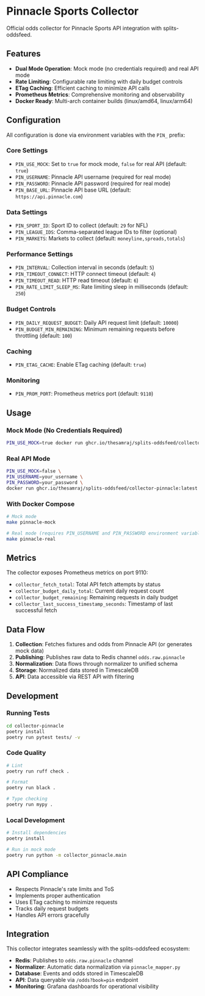 # Pinnacle Sports Collector

Official odds collector for Pinnacle Sports API integration with splits-oddsfeed.

## Features

- **Dual Mode Operation**: Mock mode (no credentials required) and real API mode
- **Rate Limiting**: Configurable rate limiting with daily budget controls
- **ETag Caching**: Efficient caching to minimize API calls
- **Prometheus Metrics**: Comprehensive monitoring and observability
- **Docker Ready**: Multi-arch container builds (linux/amd64, linux/arm64)

## Configuration

All configuration is done via environment variables with the `PIN_` prefix:

### Core Settings
- `PIN_USE_MOCK`: Set to `true` for mock mode, `false` for real API (default: `true`)
- `PIN_USERNAME`: Pinnacle API username (required for real mode)
- `PIN_PASSWORD`: Pinnacle API password (required for real mode)
- `PIN_BASE_URL`: Pinnacle API base URL (default: `https://api.pinnacle.com`)

### Data Settings
- `PIN_SPORT_ID`: Sport ID to collect (default: `29` for NFL)
- `PIN_LEAGUE_IDS`: Comma-separated league IDs to filter (optional)
- `PIN_MARKETS`: Markets to collect (default: `moneyline,spreads,totals`)

### Performance Settings
- `PIN_INTERVAL`: Collection interval in seconds (default: `5`)
- `PIN_TIMEOUT_CONNECT`: HTTP connect timeout (default: `4`)
- `PIN_TIMEOUT_READ`: HTTP read timeout (default: `6`)
- `PIN_RATE_LIMIT_SLEEP_MS`: Rate limiting sleep in milliseconds (default: `250`)

### Budget Controls
- `PIN_DAILY_REQUEST_BUDGET`: Daily API request limit (default: `10000`)
- `PIN_BUDGET_MIN_REMAINING`: Minimum remaining requests before throttling (default: `100`)

### Caching
- `PIN_ETAG_CACHE`: Enable ETag caching (default: `true`)

### Monitoring
- `PIN_PROM_PORT`: Prometheus metrics port (default: `9110`)

## Usage

### Mock Mode (No Credentials Required)
```bash
PIN_USE_MOCK=true docker run ghcr.io/thesamraj/splits-oddsfeed/collector-pinnacle:latest
```

### Real API Mode
```bash
PIN_USE_MOCK=false \
PIN_USERNAME=your_username \
PIN_PASSWORD=your_password \
docker run ghcr.io/thesamraj/splits-oddsfeed/collector-pinnacle:latest
```

### With Docker Compose
```bash
# Mock mode
make pinnacle-mock

# Real mode (requires PIN_USERNAME and PIN_PASSWORD environment variables)
make pinnacle-real
```

## Metrics

The collector exposes Prometheus metrics on port 9110:

- `collector_fetch_total`: Total API fetch attempts by status
- `collector_budget_daily_total`: Current daily request count
- `collector_budget_remaining`: Remaining requests in daily budget
- `collector_last_success_timestamp_seconds`: Timestamp of last successful fetch

## Data Flow

1. **Collection**: Fetches fixtures and odds from Pinnacle API (or generates mock data)
2. **Publishing**: Publishes raw data to Redis channel `odds.raw.pinnacle`
3. **Normalization**: Data flows through normalizer to unified schema
4. **Storage**: Normalized data stored in TimescaleDB
5. **API**: Data accessible via REST API with filtering

## Development

### Running Tests
```bash
cd collector-pinnacle
poetry install
poetry run pytest tests/ -v
```

### Code Quality
```bash
# Lint
poetry run ruff check .

# Format
poetry run black .

# Type checking
poetry run mypy .
```

### Local Development
```bash
# Install dependencies
poetry install

# Run in mock mode
poetry run python -m collector_pinnacle.main
```

## API Compliance

- Respects Pinnacle's rate limits and ToS
- Implements proper authentication
- Uses ETag caching to minimize requests
- Tracks daily request budgets
- Handles API errors gracefully

## Integration

This collector integrates seamlessly with the splits-oddsfeed ecosystem:

- **Redis**: Publishes to `odds.raw.pinnacle` channel
- **Normalizer**: Automatic data normalization via `pinnacle_mapper.py`
- **Database**: Events and odds stored in TimescaleDB
- **API**: Data queryable via `/odds?book=pin` endpoint
- **Monitoring**: Grafana dashboards for operational visibility
